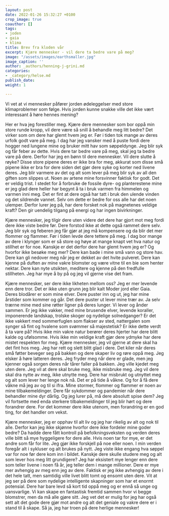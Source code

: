 ```yaml
---
layout: post
date: 2022-01-26 15:32:27 +0100
crop_image: true
coauthor: []
tags:
- joden
- gaia
- klima
title: Brev fra kloden vår
excerpt: Kjære mennesker - vil dere ta bedre vare på meg?
image: "/assets/images/earthsmaller.jpg"
image_caption: ''
author: _authors/henning-j-grini.md
categories:
- _category/helse.md
publish_date: 
weight: 1

---
```

Vi vet at vi mennesker påfører jorden ødeleggelser med store klimaproblemer som følge. Hvis jorden kunne snakke ville det ikke vært interessant å høre hennes mening? 

Her er hva jeg forestiller meg. Kjære dere mennesker som bor oppå min store runde kropp, vil dere være så snill å behandle meg litt bedre? Det virker som om dere har glemt hvem jeg er. Før i tiden tok mange av deres urfolk godt vare på meg. I dag har jeg vansker med å puste fordi dere hogger ned lungene mine og bruker mitt hav som søppeldynge. Jeg blir syk og får feber av dette. Hvis dere tar bedre vare på meg, skal jeg ta bedre vare på dere. Derfor har jeg en bønn til dere mennesker. Vil dere slutte å røyke? Disse store pipene deres er ikke bra for meg, akkurat som disse små pipene ikke er bra for dere siden det gjør dere syke og korter ned livene deres. Jeg blir varmere av det og alt som lever på meg blir syk av all den giften som slippes ut. Noen av artene mine forsvinner faktisk for godt. Det er veldig trist. I stedet for å forbruke de fossile dyre- og planterestene mine er jeg glad dere heller har begynt å ta i bruk varmen fra himmelen og varmen inni meg. Det er fint at dere også har tatt i bruk den ulende vinden og det sildrende vannet. Selv om dette er bedre for oss alle har det noen ulemper. Derfor lurer jeg på, har dere forsket nok på magnetenes veldige kraft? Den gir uendelig tilgang på energi og har ingen bivirkninger. 

Kjære mennesker, jeg tilgir dere uten videre det dere har gjort mot meg fordi dere ikke viste bedre før. Dere forstod ikke at dette også rammet dere selv. Jeg blir syk og feberen jeg får gjør at jeg må kompensere og da blir det mer flommer og flammer. Før i tiden levde dere tettere på meg. I dag bor mange av dere i klynger som er så store og høye at mange knapt vet hva natur og stillhet er for noe. Kanskje er det derfor dere har glemt hvem jeg er? Og hvorfor ikke besøke meg mer? Dere kan bade i mine små vann og store hav. Dere kan gli nedover meg når jeg er dekket av det hvite pulveret. Dere kan kjenne på duften av mine vakre blomster og være vitne til en bie som henter nektar. Dere kan nyte utsikten, meditere og kjenne på den fredfulle stillheten. Jeg har mye å by på og jeg vil gjerne vise det fram. 

Kjære mennesker, ser dere ikke likheten mellom oss? Jeg er mer levende enn dere tror. Det er ikke uten grunn jeg blir kalt Moder jord eller Gaia. Deres blodårer er som mine elver. Dere puster inn og ut, jeg har mine årstider som kommer og går. Det dere puster ut lever mine trær av. Ja selv trærne mine med sine røtter ligner på deres lunger. Vi lever og ånder sammen. Er jeg ikke vakker, med mine brusende elver, levende koraller, imponerende landskap, trolske skoger og nydelige solnedganger? Er det ikke vakkert med sommerfuglen som flakser av sted, nattergalen som synger så fint og hvalene som svømmer så majestetisk? Er ikke dette verdt å ta vare på? Hvis ikke min vakre natur berører deres hjerter har dere blitt kalde og ufølsomme. Hvis ikke min veldige kraft gjør dere ydmyke har dere mistet respekten for meg. Kjære mennesker, jeg vil gjerne at dere skal ha det fint hos meg. Jeg har rett og slett blitt glad i dere. Det kiler når deres små føtter beveger seg på bakken og dere skaper liv og røre oppå meg. Jeg elsker å høre latteren deres. Jeg fryder meg når dere er glade, men jeg kjenner også sorgen deres når tårer faller på bakken. Jeg ville kjedet meg uten dere. Jeg vil at dere skal bruke meg, ikke misbruke meg. Jeg vil dere skal dra nytte av meg, ikke utnytte meg. Dere har misbrukt og utnyttet meg og alt som lever her lenge nok nå. Det er på tide å våkne. Og for å få dere våkne må jeg av og til si ifra. Mine stormer, flommer og flammer er noen av mine tilbakemeldinger. Dere får sykdommer og pandemier når dere behandler mine dyr dårlig. Og jeg lurer på, må dere absolutt spise dem? Jeg vil fortsette med enda sterkere tilbakemeldinger til jeg blir hørt og dere forandrer dere. For det kommer dere ikke utenom, men forandring er en god ting, for det handler om vekst. 

Kjære mennesker, jeg er opphav til alt liv og jeg har rikelig av alt og nok til alle. Derfor kan jeg ikke skjønne hvorfor dere ikke fordeler mine goder bedre? Da hadde dere fått kontroll på befolkningsveksten og verden deres ville blitt så mye hyggeligere for dere alle. Hvis noen tar for mye, er det andre som får for lite. Jeg gjør ikke forskjell på noe eller noen. I min verden foregår alt i sykluser og alt brukes på nytt. Jeg viste ikke engang hva søppel var for noe før dere kom inn i bildet. Kanskje dere skulle studere meg og alt som lever hos meg litt grundigere? Jeg har eksistert mye lenger enn dere som teller livene i noen få år, jeg teller dem i mange millioner. Dere er mye mer avhengig av meg enn jeg av dere. Faktisk er jeg ikke avhengig av dere i det hele tatt, men samtidig ville livet blitt tomt og ensomt uten dere. Vit at jeg ser på dere som nydelige intelligente skapninger som har et enormt potensial. Dere har bare levd så kort tid oppå meg og er ennå så unge og uansvarlige. Vi kan skape en fantastisk fremtid sammen hvor vi begge blomstrer, men da må alle gjøre sitt. Jeg vet det er mulig for jeg har også sett alt det gode dere gjør mot andre og alt det geniale og vakre dere er i stand til å skape. Så ja, jeg har troen på dere herlige mennesker!